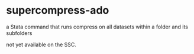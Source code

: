 # supercompress-ado
a Stata command that runs compress on all datasets within a folder and its subfolders

not yet available on the SSC.
